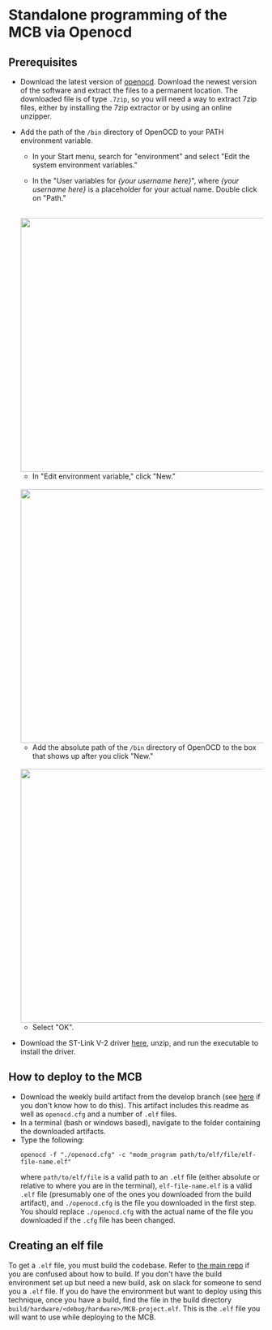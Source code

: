 # Standalone programming of the MCB via Openocd

## Prerequisites

- Download the latest version of [openocd](https://gnutoolchains.com/arm-eabi/openocd/). Download the newest version of the software and extract the files to a permanent location. The downloaded file is of type `.7zip`, so you will need a way to extract 7zip files, either by installing the 7zip extractor or by using an online unzipper.
- Add the path of the `/bin` directory of OpenOCD to your PATH environment variable.
    - In your Start menu, search for "environment" and select "Edit the system environment variables."

    - In the "User variables for _{your username here}_", where _{your username here}_ is a placeholder for your actual name. Double click on "Path."<br><br>
    <img src="https://gitlab.com/aruw/controls/aruw-mcb/uploads/c02e3c34b52f4c5756cdd9149e891da6/EnvironmentVarsMain.jpg" height="500px">

    - In "Edit environment variable," click "New."<br><br>
    <img src="https://gitlab.com/aruw/controls/aruw-mcb/uploads/44ba293d6876ca856ad51289c3bf2368/EnvironmentVarsPathVar.jpg" height="500px">

    - Add the absolute path of the `/bin` directory of OpenOCD to the box that shows up after you click "New."<br><br>
    <img src="https://gitlab.com/aruw/controls/aruw-mcb/uploads/8f25bbfc917288f9c92155f64b76d476/EnvironmentVarsPathAddition.jpg" height="500px">

    - Select "OK".
- Download the ST-Link V-2 driver [here](https://drive.google.com/drive/u/1/folders/1Ndk8Q-uUtzo3sQtzOoguDAVBZSM3IKT1), unzip, and run the executable to install the driver.

## How to deploy to the MCB

- Download the weekly build artifact from the develop branch (see [here](https://docs.gitlab.com/ee/ci/pipelines/job_artifacts.html#downloading-the-latest-artifacts) if you don't know how to do this). This artifact includes this readme as well as `openocd.cfg` and a number of `.elf` files.
- In a terminal (bash or windows based), navigate to the folder containing the downloaded artifacts.
- Type the following:
    ```
    openocd -f "./openocd.cfg" -c "modm_program path/to/elf/file/elf-file-name.elf"
    ```
   where `path/to/elf/file` is a valid path to an `.elf` file (either absolute or relative to where you are in the terminal), `elf-file-name.elf` is a valid `.elf` file (presumably one of the ones you downloaded from the build artifact), and `./openocd.cfg` is the file you downloaded in the first step. You should replace `./openocd.cfg` with the actual name of the file you downloaded if the `.cfg` file has been changed.

## Creating an elf file

To get a `.elf` file, you must build the codebase. Refer to [the main repo](#how-to-build-code-and-program-the-mcb) if you are confused about how to build. If you don't have the build environment set up but need a new build, ask on slack for someone to send you a `.elf` file. If you do have the environment but want to deploy using this technique, once you have a build, find the file in the build directory `build/hardware/<debug/hardware>/MCB-project.elf`. This is the `.elf` file you will want to use while deploying to the MCB.